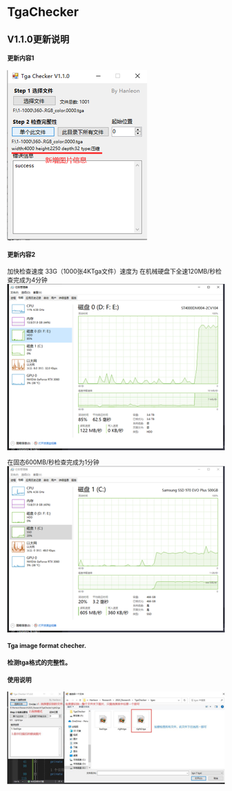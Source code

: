 # TgaChecker

## V1.1.0更新说明
#### 更新内容1
![image](https://github.com/Hanleon/TgaChecker/blob/main/V1.1.0.png)

#### 更新内容2
加快检查速度
33G（1000张4KTga文件）速度为
在机械硬盘下全速120MB/秒检查完成为4分钟
![image](https://github.com/Hanleon/TgaChecker/blob/main/%E6%9C%BA%E6%A2%B0.png)

在固态600MB/秒检查完成为1分钟
![image](https://github.com/Hanleon/TgaChecker/blob/main/%E5%9B%BA%E6%80%81.png)
 
#### Tga image format checher.
#### 检测tga格式的完整性。

#### 使用说明
![image](https://github.com/Hanleon/TgaChecker/blob/main/%E4%BD%BF%E7%94%A8%E8%AF%B4%E6%98%8E.jpg)



